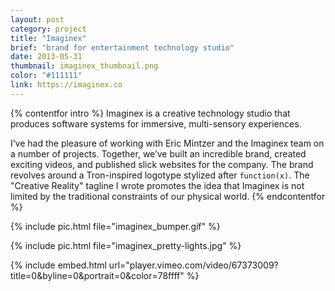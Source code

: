 ```yaml
---
layout: post
category: project
title: "Imaginex"
brief: "brand for entertainment technology studio"
date: 2013-05-31
thumbnail: imaginex_thumbnail.png
color: "#111111"
link: https://imaginex.co
---
```

{% contentfor intro %}
Imaginex is a creative technology studio that produces software systems for immersive, multi-sensory experiences.

I’ve had the pleasure of working with Eric Mintzer and the Imaginex team on a number of projects. Together, we’ve built an incredible brand, created exciting videos, and published slick websites for the company. The brand revolves around a Tron-inspired logotype stylized after `function(x)`. The "Creative Reality" tagline I wrote promotes the idea that Imaginex is not limited by the traditional constraints of our physical world.
{% endcontentfor %}

{% include pic.html file="imaginex_bumper.gif" %}

{% include pic.html file="imaginex_pretty-lights.jpg" %}

{% include embed.html url="player.vimeo.com/video/67373009?title=0&amp;byline=0&amp;portrait=0&amp;color=78ffff" %}

<!-- {% include pic.html file="imaginex_web-display.png" %} -->

